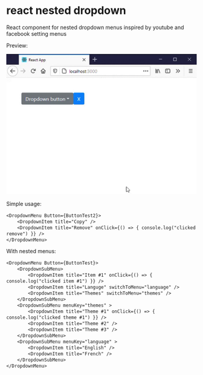 # react nested dropdown

React component for nested dropdown menus inspired by youtube and facebook setting menus

Preview:

![preview](github_images/preview.gif?raw=true)


Simple usage:

```
<DropdownMenu Button={ButtonTest2}>
    <DropdownItem title="Copy" />
    <DropdownItem title="Remove" onClick={() => { console.log("clicked remove") }} />
</DropdownMenu>
```

With nested menus:
```
<DropdownMenu Button={ButtonTest}>
    <DropdownSubMenu>
        <DropdownItem title="Item #1" onClick={() => { console.log("clicked item #1") }} />
        <DropdownItem title="Languge" switchToMenu="language" />
        <DropdownItem title="Themes" switchToMenu="themes" />
    </DropdownSubMenu>
    <DropdownSubMenu menuKey="themes" >
        <DropdownItem title="Theme #1" onClick={() => { console.log("clicked theme #1") }} />
        <DropdownItem title="Theme #2" />
        <DropdownItem title="Theme #3" />
    </DropdownSubMenu>
    <DropdownSubMenu menuKey="language" >
        <DropdownItem title="English" />
        <DropdownItem title="French" />
    </DropdownSubMenu>
</DropdownMenu>
```
